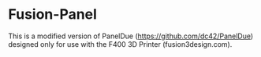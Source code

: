 # Fusion-Panel
This is a modified version of PanelDue (https://github.com/dc42/PanelDue) designed only for use with the F400 3D Printer (fusion3design.com).
